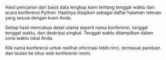 Hasil pencarian dari basis data lengkap kami tentang tenggat waktu dan acara konferensi Python. Hasilnya disajikan sebagai daftar halaman relevan yang sesuai dengan kueri Anda.

Setiap hasil mencakup detail utama seperti nama konferensi, tanggal tenggat waktu, dan deskripsi singkat. Tenggat waktu ditampilkan dalam <span class="local-timezone">zona waktu lokal Anda</span>.

Klik nama konferensi untuk melihat informasi lebih rinci, termasuk panduan dan tautan ke situs web konferensi resmi.
